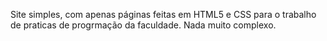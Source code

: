 Site simples, com apenas páginas feitas em HTML5 e CSS para o trabalho de praticas de progrmação da faculdade.
Nada muito complexo.
